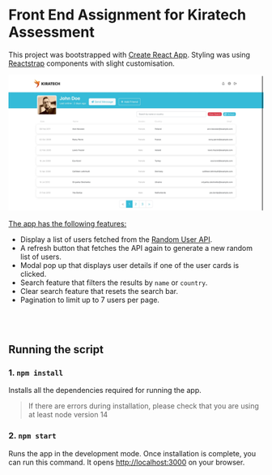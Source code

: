 # Front End Assignment for Kiratech Assessment

This project was bootstrapped with [Create React App](https://github.com/facebook/create-react-app). Styling was using [Reactstrap](https://reactstrap.github.io/) components with slight customisation.

![image](src/assets/img/page.jpeg)

<u>The app has the following features:</u>
- Display a list of users fetched from the [Random User API](https://randomuser.me/api/?results=20).
- A refresh button that fetches the API again to generate a new random list of users.
- Modal pop up that displays user details if one of the user cards is clicked.
- Search feature that filters the results by `name` or `country`.
- Clear search feature that resets the search bar.
- Pagination to limit up to 7 users per page.

<br>
<br>

## Running the script
### 1. `npm install`
Installs all the dependencies required for running the app.
> If there are errors during installation, please check that you are using at least node version 14

### 2. `npm start`

Runs the app in the development mode.
Once installation is complete, you can run this command.
It opens [http://localhost:3000](http://localhost:3000) on your browser.
